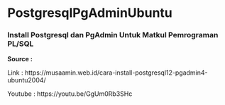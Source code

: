 # PostgresqlPgAdminUbuntu
<h3>Install Postgresql dan PgAdmin Untuk Matkul Pemrograman PL/SQL</h3>
<p><b>Source :</b></p>
<p> Link : https://musaamin.web.id/cara-install-postgresql12-pgadmin4-ubuntu2004/</p>
<p> Youtube : https://youtu.be/GgUm0Rb3SHc </p>
